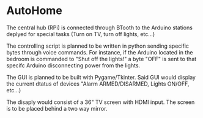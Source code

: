 # AutoHome
  The central hub (RPi) is connected through BTooth to the Arduino stations deplyed for special tasks (Turn on TV, turn off lights, etc...)
  
  The controlling script is planned to be written in python sending specific bytes through voice commands. For instance, if the Arduino located in the bedroom is commanded to "Shut off the lights!" a byte "OFF" is sent to that specifc Arduino disconnecting power from the lights.
  
  The GUI is planned to be built with Pygame/Tkinter. Said GUI would display the current dtatus of devices "Alarm ARMED/DISARMED, Lights ON/OFF, etc...)
  
  The disaply would consist of a 36" TV screen with HDMI input. The screen is to be placed behind a two way mirror.
